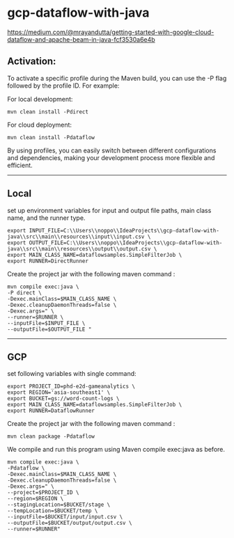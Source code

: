# gcp-dataflow-with-java

https://medium.com/@mrayandutta/getting-started-with-google-cloud-dataflow-and-apache-beam-in-java-fcf3530a6e4b

## Activation:

To activate a specific profile during the Maven build, you can use the -P flag followed by the profile ID. For example:

For local development: 
```
mvn clean install -Pdirect
```

For cloud deployment: 
```
mvn clean install -Pdataflow
```
By using profiles, you can easily switch between different configurations and dependencies, making your development process more flexible and efficient.

---

## Local

set up environment variables for input and output file paths, main class name, and the runner type.

```
export INPUT_FILE=C:\\Users\\noppo\\IdeaProjects\\gcp-dataflow-with-java\\src\\main\\resources\\input\\input.csv \
export OUTPUT_FILE=C:\\Users\\noppo\\IdeaProjects\\gcp-dataflow-with-java\\src\\main\\resources\\output\\output.csv \
export MAIN_CLASS_NAME=dataflowsamples.SimpleFilterJob \
export RUNNER=DirectRunner
```

Create the project jar with the following maven command :

```
mvn compile exec:java \
-P direct \
-Dexec.mainClass=$MAIN_CLASS_NAME \
-Dexec.cleanupDaemonThreads=false \
-Dexec.args=" \
--runner=$RUNNER \
--inputFile=$INPUT_FILE \
--outputFile=$OUTPUT_FILE "
```

---

## GCP

set following variables with single command:

```
export PROJECT_ID=phd-e2d-gameanalytics \
export REGION='asia-southeast1' \
export BUCKET=gs://word-count-logs \
export MAIN_CLASS_NAME=dataflowsamples.SimpleFilterJob \
export RUNNER=DataflowRunner
```

Create the project jar with the following maven command :

```
mvn clean package -Pdataflow
```

We compile and run this program using Maven compile exec:java as before.

```
mvn compile exec:java \
-Pdataflow \
-Dexec.mainClass=$MAIN_CLASS_NAME \
-Dexec.cleanupDaemonThreads=false \
-Dexec.args=" \
--project=$PROJECT_ID \
--region=$REGION \
--stagingLocation=$BUCKET/stage \
--tempLocation=$BUCKET/temp \
--inputFile=$BUCKET/input/input.csv \
--outputFile=$BUCKET/output/output.csv \
--runner=$RUNNER"
```